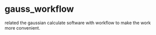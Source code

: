 # gauss_workflow
related the gaussian calculate software with workflow to make the work more convenient.
